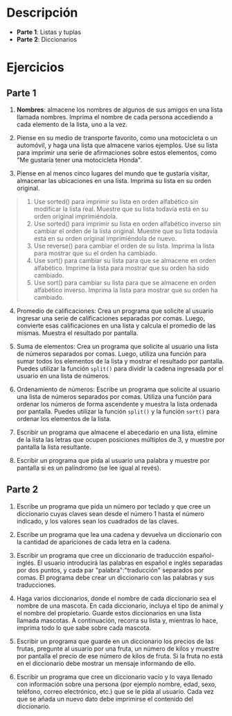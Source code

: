 # Descripción
* **Parte 1**: Listas y tuplas
* **Parte 2**: Diccionarios
# Ejercicios
## Parte 1
1. **Nombres**: almacene los nombres de algunos de sus amigos en una lista
llamada nombres. Imprima el nombre de cada persona accediendo a
cada elemento de la lista, uno a la vez.

2. Piense en su medio de transporte favorito, como una motocicleta o un
automóvil, y haga una lista que almacene varios ejemplos. Use su lista
para imprimir una serie de afirmaciones sobre estos elementos, como
"Me gustaría tener una motocicleta Honda".

3. Piense en al menos cinco lugares del mundo que te gustaría visitar, almacenar las
ubicaciones en una lista. Imprima su lista en su orden original.
> 1. Use sorted() para imprimir su lista en orden alfabético sin modificar la lista real. Muestre que su lista todavía está en su orden original imprimiéndola.
> 2. Use sorted() para imprimir su lista en orden alfabético inverso sin cambiar el orden de la lista original. Muestre que su lista todavía está en su orden original imprimiéndola de nuevo.
> 3. Use reverse() para cambiar el orden de su lista. Imprima la lista para mostrar que su el orden ha cambiado.
> 4. Use sort() para cambiar su lista para que se almacene en orden alfabético. Imprime la lista para mostrar que su orden ha sido cambiado.
> 5. Use sort() para cambiar su lista para que se almacene en orden alfabético inverso. Imprima la lista para mostrar que su orden ha cambiado.

4. Promedio de calificaciones: Crea un programa que solicite al usuario
ingresar una serie de calificaciones separadas por comas. Luego,
convierte esas calificaciones en una lista y calcula el promedio de las
mismas. Muestra el resultado por pantalla.

5. Suma de elementos: Crea un programa que solicite al usuario una lista de
números separados por comas. Luego, utiliza una función para sumar todos
los elementos de la lista y mostrar el resultado por pantalla. Puedes utilizar
la función `split()` para dividir la cadena ingresada por el usuario en una lista de números.

6. Ordenamiento de números: Escribe un programa que solicite al usuario una
lista de números separados por comas. Utiliza una función para ordenar los
números de forma ascendente y muestra la lista ordenada por pantalla.
Puedes utilizar la función `split()` y la función `sort()` para ordenar los
elementos de la lista.

7. Escribir un programa que almacene el abecedario en una lista, elimine de la
lista las letras que ocupen posiciones múltiplos de 3, y muestre por pantalla la lista resultante.

8. Escribir un programa que pida al usuario una palabra y muestre por pantalla si es un palíndromo (se lee igual al revés).
   
## Parte 2

1. Escribe un programa que pida un número por teclado y que cree un
diccionario cuyas claves sean desde el número 1 hasta el número indicado, y los valores sean los cuadrados de las claves.

2. Escribe un programa que lea una cadena y devuelva un diccionario con
la cantidad de apariciones de cada letra en la cadena.

3. Escribir un programa que cree un diccionario de traducción español-inglés. El
usuario introducirá las palabras en español e inglés separadas por dos
puntos, y cada par "palabra":"traducción" separados por comas. El
programa debe crear un diccionario con las palabras y sus traducciones.

4. Haga varios diccionarios, donde el nombre de cada diccionario sea el
nombre de una mascota. En cada diccionario, incluya el tipo de animal y el
nombre del propietario. Guarde estos diccionarios en una lista llamada
mascotas. A continuación, recorra su lista y, mientras lo hace, imprima todo
lo que sabe sobre cada mascota.

5. Escribir un programa que guarde en un diccionario los precios de las
frutas, pregunte al usuario por una fruta, un número de kilos y muestre
por pantalla el precio de ese número de kilos de fruta. Si la fruta no
está en el diccionario debe mostrar un mensaje informando de ello.

6. Escribir un programa que cree un diccionario vacío y lo vaya llenado
con información sobre una persona (por ejemplo nombre, edad, sexo,
teléfono, correo electrónico, etc.) que se le pida al usuario. Cada vez
que se añada un nuevo dato debe imprimirse el contenido del
diccionario.
